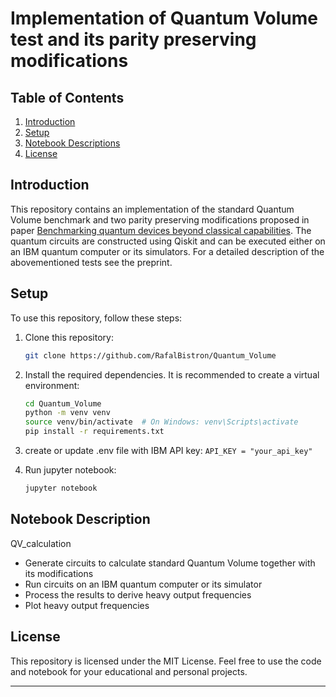 # Implementation of Quantum Volume test and its parity preserving modifications

## Table of Contents

1. [Introduction](#introduction)
2. [Setup](#setup)
3. [Notebook Descriptions](#notebook-descriptions)
5. [License](#license)

## Introduction

This repository contains an implementation of the standard Quantum Volume benchmark and two parity preserving modifications proposed in paper [Benchmarking quantum devices beyond classical capabilities](https://arxiv.org/abs/2502.02575). The quantum circuits are constructed using Qiskit and can be executed either on an IBM quantum computer or its simulators. For a detailed description of the abovementioned tests see the preprint.


## Setup

To use this repository, follow these steps:

1. Clone this repository:

   ```bash
   git clone https://github.com/RafalBistron/Quantum_Volume
   ```

2. Install the required dependencies. It is recommended to create a virtual environment:

   ```bash
   cd Quantum_Volume
   python -m venv venv
   source venv/bin/activate  # On Windows: venv\Scripts\activate
   pip install -r requirements.txt
   ```
3. create or update .env file with IBM API key:
```API_KEY = "your_api_key"```

4. Run jupyter notebook:

   ```bash
   jupyter notebook
   ```
   

## Notebook Description

QV_calculation
   - Generate circuits to calculate standard Quantum Volume together with its modifications  
   - Run circuits on an IBM quantum computer or its simulator
   - Process the results to derive heavy output frequencies
   - Plot heavy output frequencies



## License

This repository is licensed under the MIT License. Feel free to use the code and notebook for your educational and personal projects.

---